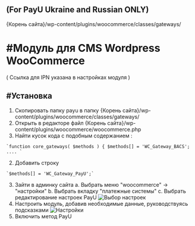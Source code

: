 (For PayU Ukraine and Russian ONLY)
-------
{Корень сайта}/wp-content/plugins/woocommerce/classes/gateways/


#Модуль для CMS Wordpress WooCommerce
======

( Ссылка для IPN указана в настройках модуля )

#Установка
-------------
1. Скопировать папку payu в папку {Корень сайта}/wp-content/plugins/woocommerce/classes/gateways/
2. Открыть в редакторе файл {Корень сайта}/wp-content/plugins/woocommerce/woocommerce.php
 1. Найти кусок кода с подобным содержанием :
```
`function core_gateways( $methods ) { $methods[] = 'WC_Gateway_BACS'; .... `
```
 2. Добавить строку
```
`$methods[] = 'WC_Gateway_PayU';`
```
3. Зайти в админку сайта
	a. Выбрать меню "woocommerce" -> "настройки"
	b. Выбрать вкладку "платежные системы"
	c. Выбрать редактирование настроек PayU
![Выбор настроек][0]
4. Настроить модуль, добавив необходимые данные, руководствуясь подсказками
![Настройки][1]
5. Включить метод PayU



[0]: https://raw.github.com/PayUUA/Wordpress_Woocommerce/master/choose_settings.png
[1]: https://raw.github.com/PayUUA/Wordpress_Woocommerce/master/settings.png
